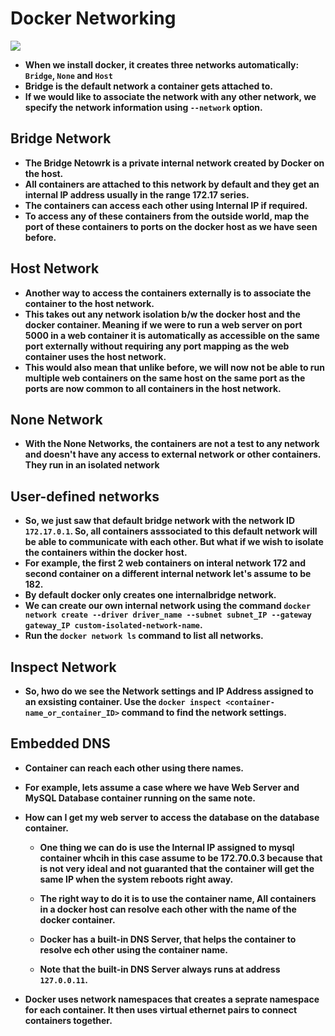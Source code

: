 # Docker Networking

![](https://github.com/amandewatnitrr/docker-tutorial/blob/master/imgs/Docker5.png)

<p align="justify">
<strong>

- When we install docker, it creates three networks automatically: `Bridge`, `None` and `Host`
- Bridge is the default network a container gets attached to.
- If we would like to associate the network with any other network, we specify the network information using `--network` option.

## Bridge Network

- The Bridge Netowrk is a private internal network created by Docker on the host. 
- All containers are attached to this network by default and they get an internal IP address usually in the range 172.17 series. 
- The containers can access each other using Internal IP if required.
- To access any of these containers from the outside world, map the port of these containers to ports on the docker host as we have seen before.

## Host Network

- Another way to access the containers externally is to associate the container to the host network.
- This takes out any network isolation b/w the docker host and the docker container. Meaning if we were to run a web server on port 5000 in a web container it is automatically as accessible on the same port externally without requiring any port mapping as the web container uses the host network.
- This would also mean that unlike before, we will now not be able to run multiple web containers on the same host on the same port as the ports are now common to all containers in the host network.

## None Network

- With the None Networks, the containers are not a test to any network and doesn't have any access to external network or other containers. They run in an isolated network

## User-defined networks

- So, we just saw that default bridge network with the network ID `172.17.0.1`. So, all containers asssociated to this default network will be able to communicate with each other. But what if we wish to isolate the containers within the docker host.
- For example, the first 2 web containers on interal network 172 and second container on a different internal network let's assume to be 182.
- By default docker only creates one internalbridge network.
- We can create our own internal network using the command `docker network create --driver driver_name --subnet subnet_IP --gateway gateway_IP custom-isolated-network-name`.
- Run the `docker network ls` command to list all networks.

## Inspect Network

- So, hwo do we see the Network settings and IP Address assigned to an exsisting container. Use the `docker inspect <container-name_or_container_ID>` command to find the network settings.

## Embedded DNS

- Container can reach each other using there names.
- For example, lets assume a case where we have Web Server and MySQL Database container running on the same note.
- How can I get my web server to access the database on the database container.

  - One thing we can do is use the Internal IP assigned to mysql container whcih in this case assume to be 172.70.0.3 because that is not very ideal and not guaranted that the container will get the same IP when the system reboots right away.

  - The right way to do it is to use the container name, All containers in a docker host can resolve each other with the name of the docker container.

  - Docker has a built-in DNS Server, that helps the container to resolve ech other using the container name.

  - Note that the built-in DNS Server always runs at address `127.0.0.11`.

- Docker uses network namespaces that creates a seprate namespace for each container. It then uses virtual ethernet pairs to connect containers together.


</strong>
</p>